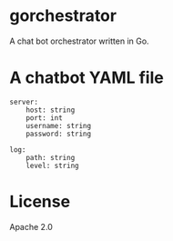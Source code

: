 # gorchestrator
A chat bot orchestrator written in Go.

# A chatbot YAML file

```
server:
    host: string
    port: int
    username: string
    password: string

log:
    path: string
    level: string
```

# License

Apache 2.0

